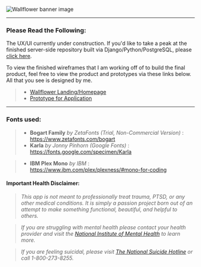 ![Wallflower banner image](https://i.ibb.co/Q9tPWYY/wallflower-github-banner.png)

---

### Please Read the Following:

The UX/UI currently under construction. If you'd like to take a peak at the finished server-side repository built via Django/Python/PostgreSQL, please [click here](https://github.com/michellecgude/wallflower_server).

To view the finished wireframes that I am working off of to build the final product, feel free to view the product and prototypes via these links below. All that you see is designed by me.

> - [Wallflower Landing/Homepage](https://www.figma.com/file/j5MhaL5vLUckgi5mOKQwRB/%F0%9F%8C%BC-%F0%9F%8C%BC-%F0%9F%8C%BC?node-id=390%3A296)
> - [Prototype for Application](https://www.figma.com/proto/j5MhaL5vLUckgi5mOKQwRB/%F0%9F%8C%BC-%F0%9F%8C%BC-%F0%9F%8C%BC?node-id=390%3A1173&viewport=4120%2C1586%2C0.125&scaling=min-zoom&page-id=226%3A283%3Ffuid%3D921257456550100800)

---

### Fonts used:

> - **Bogart Family** _by ZetaFonts (Trial, Non-Commercial Version)_ : https://www.zetafonts.com/bogart
> - **Karla** _by Jonny Pinhorn (Google Fonts)_ : https://fonts.google.com/specimen/Karla

> - **IBM Plex Mono** _by IBM_ : https://www.ibm.com/plex/plexness/#mono-for-coding

#### Important Health Disclaimer:

> _This app is not meant to professionally treat trauma, PTSD, or any other medical conditions. It is simply a passion project born out of an attempt to make something functional, beautiful, and helpful to others._

> _If you are struggling with mental health please contact your health provider and visit the [National Institute of Mental Health](https://www.nimh.nih.gov/index.shtml) to learn more._

> _If you are feeling suicidal, please visit [The National Suicide Hotline](https://suicidepreventionlifeline.org/talk-to-someone-now/) or call 1-800-273-8255._
